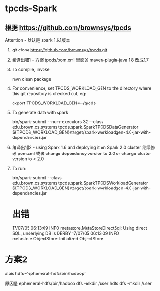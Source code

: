 # tpcds-Spark

## 根据 https://github.com/brownsys/tpcds

Attention - 默认是 spark 1.6.1版本


1.  git clone https://github.com/brownsys/tpcds.git

2. 编译出错1 - 方案 tpcds/pom.xml 里面的 maven-plugin-java 1.8 改成1.7
3. To compile, invoke

	mvn clean package

4. For convenience, set TPCDS_WORKLOAD_GEN to the directory where this git repository is checked out, eg:

    export TPCDS_WORKLOAD_GEN=~/tpcds

5. To generate data with spark

	bin/spark-submit --num-executors 32 --class edu.brown.cs.systems.tpcds.spark.SparkTPCDSDataGenerator ${TPCDS_WORKLOAD_GEN}/target/spark-workloadgen-4.0-jar-with-dependencies.jar
	
6. 编译出错2 - using Spark 1.6 and deploying it on Spark 2.0 cluster 继续修改 pom.xml 或者 change dependency version to 2.0 or change cluster version to < 2.0

7. To run:

	bin/spark-submit --class edu.brown.cs.systems.tpcds.spark.SparkTPCDSWorkloadGenerator ${TPCDS_WORKLOAD_GEN}/target/spark-workloadgen-4.0-jar-with-dependencies.jar
	
	
	# 出错
	
	17/07/05 06:13:09 INFO metastore.MetaStoreDirectSql: Using direct SQL, underlying DB is DERBY
17/07/05 06:13:09 INFO metastore.ObjectStore: Initialized ObjectStore



# 方案2 
alais hdfs='ephemeral-hdfs/bin/hadoop'

原因是 
ephemeral-hdfs/bin/hadoop dfs -mkdir /user
hdfs dfs -mkdir /user